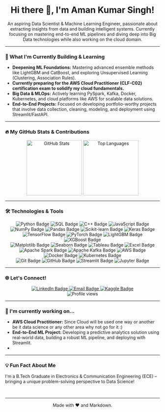 
<h1 align="center">Hi there 👋, I'm Aman Kumar Singh!</h1>

<p align="center">
  An aspiring Data Scientist & Machine Learning Engineer, passionate about extracting insights from data and building intelligent systems. Currently focusing on mastering end-to-end ML pipelines and diving deep into Big Data technologies while also working on the cloud domain.
</p>

---

### 🚀 What I'm Currently Building & Learning

-   **Deepening ML Foundations:** Mastering advanced ensemble methods like LightGBM and CatBoost, and exploring Unsupervised Learning (Clustering, Association Rules).
-   **Currently preparing for the AWS Cloud Practitioner (CLF-C02) certification exam to solidify my cloud fundamentals.**
-   **Big Data & MLOps:** Actively learning PySpark, Kafka, Docker, Kubernetes, and cloud platforms like AWS for scalable data solutions.
-   **End-to-End Projects:** Focused on developing portfolio-worthy projects that involve data collection, cleaning, modeling, and deployment using Streamlit/FastAPI.

---

### 🔥 My GitHub Stats & Contributions

<p align="center">
  <img src="https://github-readme-stats.vercel.app/api?username=grimm-ak&show_icons=true&theme=dark&include_all_commits=true&count_private=true&hide=issues" alt="GitHub Stats" height="180px"/>
  <img src="https://github-readme-stats.vercel.app/api/top-langs/?username=grimm-ak&layout=compact&theme=dark&hide=css,html,jupyter%20notebook" alt="Top Languages" height="180px"/>
</p>

---

### 🛠️ Technologies & Tools

<p align="center">
  <img src="https://img.shields.io/badge/Python-3776AB?style=for-the-badge&logo=python&logoColor=white" alt="Python Badge"/>
  <img src="https://img.shields.io/badge/SQL-4479A1?style=for-the-badge&logo=postgresql&logoColor=white" alt="SQL Badge"/>
  <img src="https://img.shields.io/badge/C%2B%2B-00599C?style=for-the-badge&logo=c%2B%2B&logoColor=white" alt="C++ Badge"/>
  <img src="https://img.shields.io/badge/JavaScript-F7DF1E?style=for-the-badge&logo=javascript&logoColor=black" alt="JavaScript Badge"/>
  <br>
  <img src="https://img.shields.io/badge/NumPy-013243?style=for-the-badge&logo=numpy&logoColor=white" alt="NumPy Badge"/>
  <img src="https://img.shields.io/badge/Pandas-150458?style=for-the-badge&logo=pandas&logoColor=white" alt="Pandas Badge"/>
  <img src="https://img.shields.io/badge/Scikit--learn-F7931E?style=for-the-badge&logo=scikit-learn&logoColor=white" alt="Scikit-learn Badge"/>
 <img src="https://img.shields.io/badge/Keras-D00000?style=for-the-badge&logo=keras&logoColor=white" alt="Keras Badge"/>
  <img src="https://img.shields.io/badge/TensorFlow-FF6F00?style=for-the-badge&logo=tensorflow&logoColor=white" alt="TensorFlow Badge"/>
  <img src="https://img.shields.io/badge/PyTorch-EE4C2C?style=for-the-badge&logo=pytorch&logoColor=white" alt="PyTorch Badge"/>
  <img src="https://img.shields.io/badge/LightGBM-00366D?style=for-the-badge&logo=lightgbm&logoColor=white" alt="LightGBM Badge"/>
  <img src="https://img.shields.io/badge/XGBoost-1D4F5A?style=for-the-badge&logo=xgboost&logoColor=white" alt="XGBoost Badge"/>
  <br>
  <img src="https://img.shields.io/badge/Matplotlib-11557C?style=for-the-badge&logo=matplotlib&logoColor=white" alt="Matplotlib Badge"/>
  <img src="https://img.shields.io/badge/Seaborn-30A3DC?style=for-the-badge&logo=seaborn&logoColor=white" alt="Seaborn Badge"/>
  <img src="https://img.shields.io/badge/Tableau-E97627?style=for-the-badge&logo=tableau&logoColor=white" alt="Tableau Badge"/>
  <img src="https://img.shields.io/badge/Microsoft_Excel-217346?style=for-the-badge&logo=microsoft-excel&logoColor=white" alt="Excel Badge"/>
  <br>
  <img src="https://img.shields.io/badge/Apache_Spark-E25A1C?style=for-the-badge&logo=apachespark&logoColor=white" alt="Apache Spark Badge"/>
  <img src="https://img.shields.io/badge/Apache_Kafka-231F20?style=for-the-badge&logo=apachekafka&logoColor=white" alt="Apache Kafka Badge"/>
  <img src="https://img.shields.io/badge/AWS-FF9900?style=for-the-badge&logo=amazonaws&logoColor=white" alt="AWS Badge"/>
  <img src="https://img.shields.io/badge/Docker-2496ED?style=for-the-badge&logo=docker&logoColor=white" alt="Docker Badge"/>
  <img src="https://img.shields.io/badge/Kubernetes-326CE5?style=for-the-badge&logo=kubernetes&logoColor=white" alt="Kubernetes Badge"/>
  <br>
  <img src="https://img.shields.io/badge/Git-F05032?style=for-the-badge&logo=git&logoColor=white" alt="Git Badge"/>
  <img src="https://img.shields.io/badge/GitHub-181717?style=for-the-badge&logo=github&logoColor=white" alt="GitHub Badge"/>
  <img src="https://img.shields.io/badge/Streamlit-FF4B4B?style=for-the-badge&logo=streamlit&logoColor=white" alt="Streamlit Badge"/>
  <img src="https://img.shields.io/badge/Jupyter-F37626?style=for-the-badge&logo=jupyter&logoColor=white" alt="Jupyter Badge"/>
</p>

---

### 🌐 Let's Connect!

<p align="center">
  <a href="https://www.linkedin.com/in/aman-kumar-singh-97b239241/" target="_blank">
    <img src="https://img.shields.io/badge/LinkedIn-0077B5?style=for-the-badge&logo=linkedin&logoColor=white" alt="LinkedIn Badge"/>
  </a>
  <a href="mailto:amansingh51174@gmail.com">
    <img src="https://img.shields.io/badge/Email-D14836?style=for-the-badge&logo=gmail&logoColor=white" alt="Email Badge"/>
  </a>
  <a href="https://www.kaggle.com/amansingh5117" target="_blank">
    <img src="https://img.shields.io/badge/Kaggle-20BEFF?style=for-the-badge&logo=kaggle&logoColor=white" alt="Kaggle Badge"/>
  </a>
  <br>
  <img src="https://komarev.com/ghpvc/?username=grimm-ak&color=blueviolet" alt="Profile views" />
</p>

---

### 🌱 I'm currently working on...
-   **AWS Cloud Practitioner:** Since Cloud will be used one way or another be it data science or any other area why not go for it :)
-   **End-to-End ML Project:** Developing a predictive analytics solution using real-world data, building a robust ML pipeline, and deploying with Streamlit. 
-   

---

### 💡 Fun Fact About Me
I'm a B.Tech Graduate in Electronics & Communication Engineering (ECE) – bringing a unique problem-solving perspective to Data Science!

<br>
<hr>
<p align="center">Made with ❤️ and Markdown.</p>
